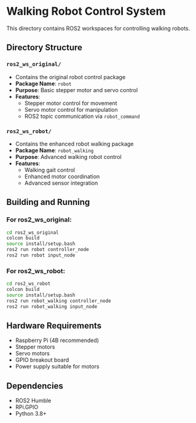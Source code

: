 # Walking Robot Control System

This directory contains ROS2 workspaces for controlling walking robots.

## Directory Structure

### `ros2_ws_original/`
- Contains the original robot control package
- **Package Name**: `robot`
- **Purpose**: Basic stepper motor and servo control
- **Features**:
  - Stepper motor control for movement
  - Servo motor control for manipulation
  - ROS2 topic communication via `robot_command`

### `ros2_ws_robot/`
- Contains the enhanced robot walking package
- **Package Name**: `robot_walking`
- **Purpose**: Advanced walking robot control
- **Features**:
  - Walking gait control
  - Enhanced motor coordination
  - Advanced sensor integration

## Building and Running

### For ros2_ws_original:
```bash
cd ros2_ws_original
colcon build
source install/setup.bash
ros2 run robot controller_node
ros2 run robot input_node
```

### For ros2_ws_robot:
```bash
cd ros2_ws_robot
colcon build
source install/setup.bash
ros2 run robot_walking controller_node
ros2 run robot_walking input_node
```

## Hardware Requirements

- Raspberry Pi (4B recommended)
- Stepper motors
- Servo motors
- GPIO breakout board
- Power supply suitable for motors

## Dependencies

- ROS2 Humble
- RPi.GPIO
- Python 3.8+
